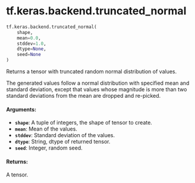 <div itemscope itemtype="http://developers.google.com/ReferenceObject">
<meta itemprop="name" content="tf.keras.backend.truncated_normal" />
<meta itemprop="path" content="Stable" />
</div>

# tf.keras.backend.truncated_normal

``` python
tf.keras.backend.truncated_normal(
    shape,
    mean=0.0,
    stddev=1.0,
    dtype=None,
    seed=None
)
```

Returns a tensor with truncated random normal distribution of values.

The generated values follow a normal distribution
with specified mean and standard deviation,
except that values whose magnitude is more than
two standard deviations from the mean are dropped and re-picked.

#### Arguments:

* <b>`shape`</b>: A tuple of integers, the shape of tensor to create.
* <b>`mean`</b>: Mean of the values.
* <b>`stddev`</b>: Standard deviation of the values.
* <b>`dtype`</b>: String, dtype of returned tensor.
* <b>`seed`</b>: Integer, random seed.


#### Returns:

A tensor.